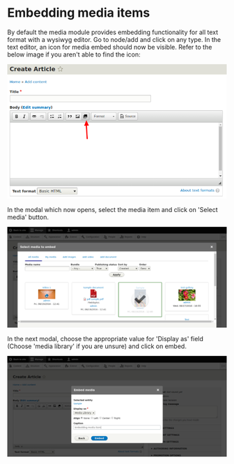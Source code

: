 # Embedding media items

By default the media module provides embedding functionality for all text format with a wysiwyg editor. Go to node\/add and click on any type. In the text editor, an icon for media embed should now be visible. Refer to the below image if you aren't able to find the icon:

![](/modules/media/embed_button.png)

In the modal which now opens, select the media item and click on 'Select media' button. 

![](/modules/media/embed_media.png)

In the next modal, choose the appropriate value for 'Display as' field \(Choose 'media library' if you are unsure\) and click on embed.

![](/modules/media/display_embed.png)

